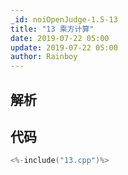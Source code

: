 ```yaml
---
_id: noiOpenJudge-1.5-13
title: "13 乘方计算"
date: 2019-07-22 05:00
update: 2019-07-22 05:00
author: Rainboy
---
```


## 解析

## 代码

```c
<%-include("13.cpp")%>
```

